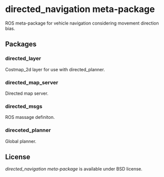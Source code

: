 # directed_navigation meta-package

ROS meta-package for vehicle navigation considering movement direction bias.

## Packages

### directed_layer

Costmap_2d layer for use with directed_planner.

### directed_map_server

Directed map server.

### directed_msgs

ROS massage definiton.

### direceted_planner

Global planner.

## License

*directed_navigation meta-package* is available under BSD license.
